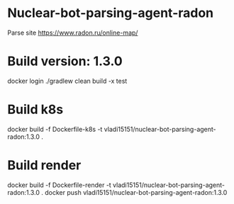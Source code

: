 # Nuclear-bot-parsing-agent-radon
Parse site https://www.radon.ru/online-map/

# Build version: 1.3.0
docker login
./gradlew clean build -x test
# Build k8s
docker build -f Dockerfile-k8s -t vladi15151/nuclear-bot-parsing-agent-radon:1.3.0 .
# Build render
docker build -f Dockerfile-render -t vladi15151/nuclear-bot-parsing-agent-radon:1.3.0 .
docker push vladi15151/nuclear-bot-parsing-agent-radon:1.3.0